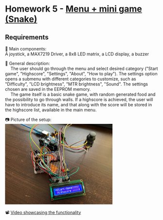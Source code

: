 # Homework 5 - [Menu + mini game (Snake)](./H5.ino)
## Requirements
:diamond_shape_with_a_dot_inside: Main components:  
A joystick, a MAX7219 Driver, a 8x8 LED matrix, a LCD display, a buzzer

:diamond_shape_with_a_dot_inside: General description:  
&emsp; The user should go through the menu and select desired category ("Start game", "Highscore", "Settings", "About", "How to play"). The settings option opens a submenu with
different categories to customize, such as "Difficulty", "LCD brightness", "MTR brightness", "Sound". The settings chosen are saved in the EEPROM memory.  
&emsp; The game itself is a basic snake game, with random generated food and the possibility to go through walls. If a highscore is achieved, the user will have to introduce its name,
and that along with the score will be stored in the highscore list, available in the main menu.

:camera: Picture of the setup:  
<img src="./Setup.jpeg" width=70% height=70%>

:film_projector: [Video showcasing the functionality](https://youtu.be/miAosIzcM9Y)

